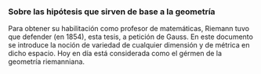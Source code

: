 ### Sobre las hipótesis que sirven de base a la geometría

Para obtener su habilitación como profesor de matemáticas, Riemann tuvo que defender (en 1854), esta tesis, 
a petición de Gauss. En este documento se introduce la noción de variedad de cualquier dimensión y de métrica en 
dicho espacio. Hoy en día está considerada como el gérmen de la geometría riemanniana.
